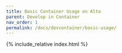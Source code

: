 ```yaml
---
title: Basic Container Usage on Alta
parent: Develop in Container
nav_order: 1
permalink: /docs/devcontainer/basic-usage/
---
```


{% include_relative index.html %}
